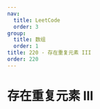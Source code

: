 ```yaml
---
nav:
  title: LeetCode
  order: 3
group:
  title: 数组
  order: 1
title: 220 - 存在重复元素 III
order: 220
---
```


# 存在重复元素 III
